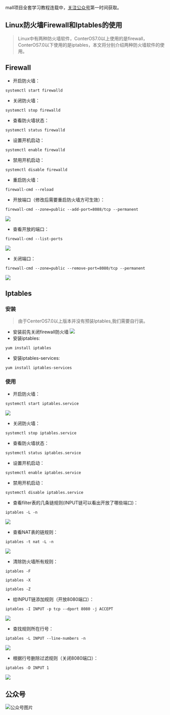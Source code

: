 mall项目全套学习教程连载中，[关注公众号](#公众号)第一时间获取。

## Linux防火墙Firewall和Iptables的使用

> Linux中有两种防火墙软件，ConterOS7.0以上使用的是firewall，ConterOS7.0以下使用的是iptables，本文将分别介绍两种防火墙软件的使用。

## Firewall

- 开启防火墙：
```shell
systemctl start firewalld
```
- 关闭防火墙：
```shell
systemctl stop firewalld
```
- 查看防火墙状态：
```shell
systemctl status firewalld
```
- 设置开机启动：
```shell
systemctl enable firewalld
```
- 禁用开机启动：
```shell
systemctl disable firewalld
```
- 重启防火墙：
```shell
firewall-cmd --reload
```
- 开放端口（修改后需要重启防火墙方可生效）：
```shell
firewall-cmd --zone=public --add-port=8088/tcp --permanent
```
![](../images/refer_screen_31.png)
- 查看开放的端口：
```shell
firewall-cmd --list-ports
```
![](../images/refer_screen_32.png)
- 关闭端口：
```shell
firewall-cmd --zone=public --remove-port=8080/tcp --permanent
```
![](../images/refer_screen_33.png)

## Iptables

### 安装

> 由于CenterOS7.0以上版本并没有预装Iptables,我们需要自行装。

- 安装前先关闭firewall防火墙
![](../images/refer_screen_34.png)
- 安装iptables:
```shell
yum install iptables
```
- 安装iptables-services:
```shell
yum install iptables-services
```

### 使用

- 开启防火墙：
```shell
systemctl start iptables.service
```
![](../images/refer_screen_35.png)
- 关闭防火墙：
```shell
systemctl stop iptables.service
```
- 查看防火墙状态：
```shell
systemctl status iptables.service
```
- 设置开机启动：
```shell
systemctl enable iptables.service
```
- 禁用开机启动：
```shell
systemctl disable iptables.service
```
- 查看filter表的几条链规则(INPUT链可以看出开放了哪些端口)：
```shell
iptables -L -n
```
![](../images/refer_screen_36.png)
- 查看NAT表的链规则：
```shell
iptables -t nat -L -n
```
![](../images/refer_screen_37.png)
- 清除防火墙所有规则：
```shell
iptables -F
```
```shell
iptables -X
```
```shell
iptables -Z
```
- 给INPUT链添加规则（开放8080端口）：
```shell
iptables -I INPUT -p tcp --dport 8080 -j ACCEPT
```
![](../images/refer_screen_38.png)
- 查找规则所在行号：
```shell
iptables -L INPUT --line-numbers -n
```
![](../images/refer_screen_39.png)
- 根据行号删除过滤规则（关闭8080端口）：
```shell
iptables -D INPUT 1
```
![](../images/refer_screen_40.png)

## 公众号

![公众号图片](http://macro-oss.oss-cn-shenzhen.aliyuncs.com/mall/banner/qrcode_for_macrozheng_258.jpg)
